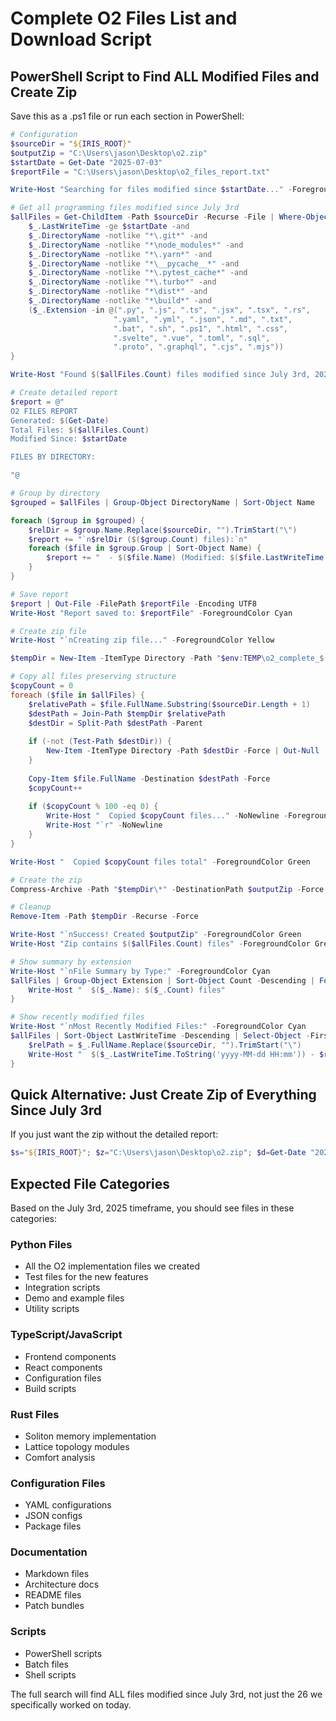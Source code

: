 # Complete O2 Files List and Download Script

## PowerShell Script to Find ALL Modified Files and Create Zip

Save this as a .ps1 file or run each section in PowerShell:

```powershell
# Configuration
$sourceDir = "${IRIS_ROOT}"
$outputZip = "C:\Users\jason\Desktop\o2.zip"
$startDate = Get-Date "2025-07-03"
$reportFile = "C:\Users\jason\Desktop\o2_files_report.txt"

Write-Host "Searching for files modified since $startDate..." -ForegroundColor Yellow

# Get all programming files modified since July 3rd
$allFiles = Get-ChildItem -Path $sourceDir -Recurse -File | Where-Object {
    $_.LastWriteTime -ge $startDate -and
    $_.DirectoryName -notlike "*\.git*" -and
    $_.DirectoryName -notlike "*\node_modules*" -and
    $_.DirectoryName -notlike "*\.yarn*" -and
    $_.DirectoryName -notlike "*\__pycache__*" -and
    $_.DirectoryName -notlike "*\.pytest_cache*" -and
    $_.DirectoryName -notlike "*\.turbo*" -and
    $_.DirectoryName -notlike "*\dist*" -and
    $_.DirectoryName -notlike "*\build*" -and
    ($_.Extension -in @(".py", ".js", ".ts", ".jsx", ".tsx", ".rs", 
                       ".yaml", ".yml", ".json", ".md", ".txt",
                       ".bat", ".sh", ".ps1", ".html", ".css", 
                       ".svelte", ".vue", ".toml", ".sql", 
                       ".proto", ".graphql", ".cjs", ".mjs"))
}

Write-Host "Found $($allFiles.Count) files modified since July 3rd, 2025" -ForegroundColor Green

# Create detailed report
$report = @"
O2 FILES REPORT
Generated: $(Get-Date)
Total Files: $($allFiles.Count)
Modified Since: $startDate

FILES BY DIRECTORY:

"@

# Group by directory
$grouped = $allFiles | Group-Object DirectoryName | Sort-Object Name

foreach ($group in $grouped) {
    $relDir = $group.Name.Replace($sourceDir, "").TrimStart("\")
    $report += "`n$relDir ($($group.Count) files):`n"
    foreach ($file in $group.Group | Sort-Object Name) {
        $report += "  - $($file.Name) (Modified: $($file.LastWriteTime.ToString('yyyy-MM-dd HH:mm')))`n"
    }
}

# Save report
$report | Out-File -FilePath $reportFile -Encoding UTF8
Write-Host "Report saved to: $reportFile" -ForegroundColor Cyan

# Create zip file
Write-Host "`nCreating zip file..." -ForegroundColor Yellow

$tempDir = New-Item -ItemType Directory -Path "$env:TEMP\o2_complete_$(Get-Date -Format 'yyyyMMddHHmmss')" -Force

# Copy all files preserving structure
$copyCount = 0
foreach ($file in $allFiles) {
    $relativePath = $file.FullName.Substring($sourceDir.Length + 1)
    $destPath = Join-Path $tempDir $relativePath
    $destDir = Split-Path $destPath -Parent
    
    if (-not (Test-Path $destDir)) {
        New-Item -ItemType Directory -Path $destDir -Force | Out-Null
    }
    
    Copy-Item $file.FullName -Destination $destPath -Force
    $copyCount++
    
    if ($copyCount % 100 -eq 0) {
        Write-Host "  Copied $copyCount files..." -NoNewline -ForegroundColor Gray
        Write-Host "`r" -NoNewline
    }
}

Write-Host "  Copied $copyCount files total" -ForegroundColor Green

# Create the zip
Compress-Archive -Path "$tempDir\*" -DestinationPath $outputZip -Force

# Cleanup
Remove-Item -Path $tempDir -Recurse -Force

Write-Host "`nSuccess! Created $outputZip" -ForegroundColor Green
Write-Host "Zip contains $($allFiles.Count) files" -ForegroundColor Green

# Show summary by extension
Write-Host "`nFile Summary by Type:" -ForegroundColor Cyan
$allFiles | Group-Object Extension | Sort-Object Count -Descending | ForEach-Object {
    Write-Host "  $($_.Name): $($_.Count) files"
}

# Show recently modified files
Write-Host "`nMost Recently Modified Files:" -ForegroundColor Cyan
$allFiles | Sort-Object LastWriteTime -Descending | Select-Object -First 20 | ForEach-Object {
    $relPath = $_.FullName.Replace($sourceDir, "").TrimStart("\")
    Write-Host "  $($_.LastWriteTime.ToString('yyyy-MM-dd HH:mm')) - $relPath"
}
```

## Quick Alternative: Just Create Zip of Everything Since July 3rd

If you just want the zip without the detailed report:

```powershell
$s="${IRIS_ROOT}"; $z="C:\Users\jason\Desktop\o2.zip"; $d=Get-Date "2025-07-03"; $t="$env:TEMP\o2_$(Get-Date -f 'yyyyMMddHHmmss')"; New-Item -ItemType Directory -Path $t -Force | Out-Null; Get-ChildItem -Path $s -Recurse -File | Where-Object {$_.LastWriteTime -ge $d -and $_.DirectoryName -notlike "*\.git*" -and $_.DirectoryName -notlike "*\node_modules*" -and $_.Extension -in @(".py",".js",".ts",".jsx",".tsx",".rs",".yaml",".yml",".json",".md",".txt",".bat",".sh",".ps1",".html",".css",".svelte",".vue",".toml",".sql",".proto",".graphql",".cjs",".mjs")} | ForEach-Object {$r=$_.FullName.Substring($s.Length+1); $p=Join-Path $t $r; New-Item -ItemType Directory -Path (Split-Path $p -Parent) -Force -ErrorAction SilentlyContinue | Out-Null; Copy-Item $_.FullName -Destination $p -Force}; Compress-Archive -Path "$t\*" -DestinationPath $z -Force; Remove-Item -Path $t -Recurse -Force; Write-Host "Created $z" -ForegroundColor Green
```

## Expected File Categories

Based on the July 3rd, 2025 timeframe, you should see files in these categories:

### Python Files
- All the O2 implementation files we created
- Test files for the new features
- Integration scripts
- Demo and example files
- Utility scripts

### TypeScript/JavaScript
- Frontend components
- React components
- Configuration files
- Build scripts

### Rust Files
- Soliton memory implementation
- Lattice topology modules
- Comfort analysis

### Configuration Files
- YAML configurations
- JSON configs
- Package files

### Documentation
- Markdown files
- Architecture docs
- README files
- Patch bundles

### Scripts
- PowerShell scripts
- Batch files
- Shell scripts

The full search will find ALL files modified since July 3rd, not just the 26 we specifically worked on today.
